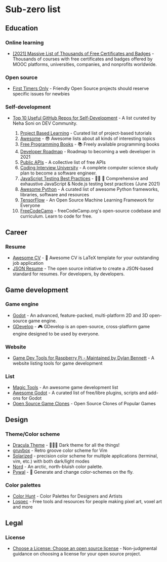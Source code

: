 # Sub-zero list

## Education

### Online learning

- [[2021] Massive List of Thousands of Free Certificates and Badges](https://www.classcentral.com/report/free-certificates/) - Thousands of courses with free certificates and badges offered by MOOC platforms, universities, companies, and nonprofits worldwide.

### Open source

- [First Timers Only](https://www.firsttimersonly.com/) - Friendly Open Source projects should reserve specific issues for newbies

### Self-development

- [Top 10 Useful GitHub Repos for Self-Development](https://dev.to/nehasoni__/top-10-useful-github-repos-for-self-development-25c0) - A list curated by Neha Soni on DEV Community.

    1. [Project Based Learning](https://github.com/tuvtran/project-based-learning) - Curated list of project-based tutorials
    2. [Awesome](https://github.com/sindresorhus/awesome) - 😎 Awesome lists about all kinds of interesting topics
    3. [Free Programming Books](https://github.com/EbookFoundation/free-programming-books) - 📚 Freely available programming books
    4. [Developer Roadmap](https://github.com/kamranahmedse/developer-roadmap) - Roadmap to becoming a web developer in 2021
    5. [Public APIs](https://github.com/public-apis/public-apis) - A collective list of free APIs
    6. [Coding Interview University](https://github.com/jwasham/coding-interview-university) - A complete computer science study plan to become a software engineer.
    7. [JavaScript Testing Best Practices](https://github.com/goldbergyoni/javascript-testing-best-practices) - 📗🌐 🚢 Comprehensive and exhaustive JavaScript & Node.js testing best practices (June 2021)
    8. [Awesome Python](https://github.com/vinta/awesome-python) - A curated list of awesome Python frameworks, libraries, software and resources
    9. [TensorFlow](https://github.com/tensorflow/tensorflow) - An Open Source Machine Learning Framework for Everyone
    10. [FreeCodeCamp](https://github.com/freeCodeCamp/freeCodeCamp) - freeCodeCamp.org's open-source codebase and curriculum. Learn to code for free.

## Career

### Resume

- [Awesome CV](https://github.com/posquit0/Awesome-CV) - 📄 Awesome CV is LaTeX template for your outstanding job application
- [JSON Resume](https://jsonresume.org/) - The open source initiative to create a JSON-based standard for resumes. For developers, by developers.

## Game development

### Game engine

- [Godot](https://godotengine.org/) - An advanced, feature-packed, multi-platform 2D and 3D open-source game engine.
- [GDevelop](https://gdevelop.io/) - 🎮 GDevelop is an open-source, cross-platform game engine designed to be used by everyone.

### Website

- [Game Dev Tools for Raspberry Pi - Maintained by Dylan Bennett](https://pigame.dev/) - A website listing tools for game development

### List

- [Magic Tools](https://github.com/ellisonleao/magictools#readme) - An awesome game development list
- [Awesome Godot](https://github.com/Calinou/awesome-godot) - A curated list of free/libre plugins, scripts and add-ons for Godot
- [Open Source Game Clones](https://osgameclones.com/) - Open Source Clones of Popular Games

## Design

### Theme/Color scheme

- [Dracula Theme](https://draculatheme.com/) - 🧛🏻‍♂️ Dark theme for all the things!
- [gruvbox](https://github.com/morhetz/gruvbox) - Retro groove color scheme for Vim
- [Solarized](https://ethanschoonover.com/solarized/) - precision color scheme for multiple applications (terminal, vim, etc.) with both dark/light modes
- [Nord](https://www.nordtheme.com/) - An arctic, north-bluish color palette.
- [Pywal](https://github.com/dylanaraps/pywal) - 🎨 Generate and change color-schemes on the fly.

### Color palettes

- [Color Hunt](https://colorhunt.co/) - Color Palettes for Designers and Artists
- [Lospec](https://lospec.com/) - Free tools and resources for people making pixel art, voxel art and more

## Legal

### License

- [Choose a License: Choose an open source license](https://choosealicense.com/) - Non-judgmental guidance on choosing a license for your open source project.